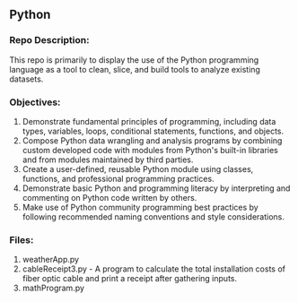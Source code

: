 ## Python

### Repo Description:

This repo is primarily to display the use of the Python programming language as a tool to clean, slice, and build tools to analyze existing datasets.

### Objectives:

1. Demonstrate fundamental principles of programming, including data types, variables, loops, conditional statements, functions, and objects.
2. Compose Python data wrangling and analysis programs by combining custom developed code with modules from Python's built-in libraries and from modules maintained by third parties.
3. Create a user-defined, reusable Python module using classes, functions, and professional programming practices.
4. Demonstrate basic Python and programming literacy by interpreting and commenting on Python code written by others.
5. Make use of Python community programming best practices by following recommended naming conventions and style considerations.

### Files:

1. weatherApp.py
2. cableReceipt3.py - A program to calculate the total installation costs of fiber optic cable and print a receipt after gathering inputs.
3. mathProgram.py
